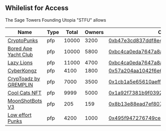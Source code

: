 
## Whilelist for Access

The Sage Towers Founding Utopia "STFU" allows 

Name | Type | Total | Owners | Collection ID 
------------ | ------------- | ------------ | ------------ | ------------ 
[CryptoPunks](https://opensea.io/collection/cryptopunks) | pfp | 10000 | 3200 | [0xb47e3cd837ddf8e4c57f05d70ab865de6e193bbb](https://etherscan.io/address/0xb47e3cd837ddf8e4c57f05d70ab865de6e193bbb)
[Bored Ape Yacht Club](https://opensea.io/collection/boredapeyachtclub) | pfp | 10000 | 5800 | [0xbc4ca0eda7647a8ab7c2061c2e118a18a936f13d](https://etherscan.io/address/0xbc4ca0eda7647a8ab7c2061c2e118a18a936f13d)
[Lazy Lions](https://opensea.io/collection/lazy-lions) | pfp | 11000 | 4700 | [0xbc4ca0eda7647a8ab7c2061c2e118a18a936f13d](https://etherscan.io/address/0xbc4ca0eda7647a8ab7c2061c2e118a18a936f13d)
[CyberKongz](https://opensea.io/collection/cyberkongz) | pfp | 4100 | 1800 | [0x57a204aa1042f6e66dd7730813f4024114d74f37](https://etherscan.io/address/0x57a204aa1042f6e66dd7730813f4024114d74f37)
[CrypToadz by GREMPLIN](https://opensea.io/collection/cryptoadz-by-gremplin) | pfp | 7000 | 3500 | [0x1cb1a5e65610aeff2551a50f76a87a7d3fb649c6](https://etherscan.io/address/0x1cb1a5e65610aeff2551a50f76a87a7d3fb649c6)
[Cool Cats NFT](https://opensea.io/collection/cool-cats-nft) | pfp | 9999 | 5000 | [0x1a92f7381b9f03921564a437210bb9396471050c](https://etherscan.io/address/0x1a92f7381b9f03921564a437210bb9396471050c)
[MoonShotBots V3](https://opensea.io/collection/moonshotbots-v3) | pfp | 205 | 159 | [0x8b13e88ead7ef8075b58c94a7eb18a89fd729b18](https://etherscan.io/address/0x8b13e88ead7ef8075b58c94a7eb18a89fd729b18)
[Low effort Punks](https://opensea.io/collection/low-effort-punks) | pfp | 4200 | 1000 | [0x495f947276749ce646f68ac8c248420045cb7b5e](https://etherscan.io/address/0x495f947276749ce646f68ac8c248420045cb7b5e)

